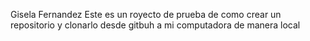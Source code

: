 Gisela Fernandez 
Este es un royecto de prueba de como crear un repositorio y clonarlo desde gitbuh a mi computadora de manera local